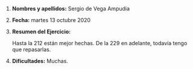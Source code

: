 1. **Nombres y apellidos:** Sergio de Vega Ampudia

2. **Fecha:** martes 13 octubre 2020

3. **Resumen del Ejercicio:**

   Hasta la 212 están mejor hechas. De la 229 en adelante, todavía tengo que repasarlas.

4. **Dificultades:** Muchas.